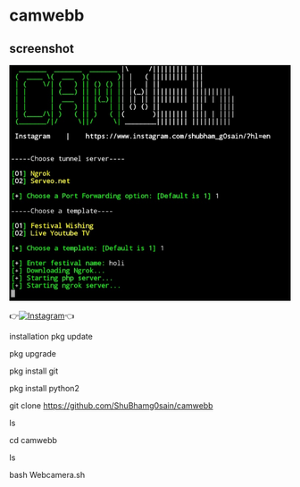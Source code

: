 # camwebb

## screenshot
![ ](https://raw.githubusercontent.com/ShuBhamg0sain/camwebb/master/.shubham/banners/Screenshot_20201005_064918.jpg)


👉[![Instagram](https://img.shields.io/badge/INSTAGRAM-FOLLOW-red?style=for-the-badge&logo=instagram)](https://www.instagram.com/shubham_g0sain)👈

installation
pkg update

pkg upgrade

pkg install git

pkg install python2

git clone https://github.com/ShuBhamg0sain/camwebb

ls

cd camwebb

ls

bash Webcamera.sh
